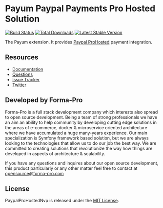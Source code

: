 # Payum Paypal Payments Pro Hosted Solution
[![Build Status](https://travis-ci.org/Payum/PaypalProHostedNvp.png?branch=master)](https://travis-ci.org/Payum/PaypalProHostedNvp)
[![Total Downloads](https://poser.pugx.org/payum/paypal-pro-hosted-nvp/d/total.png)](https://packagist.org/packages/payum/paypal-pro-hosted-nvp)
[![Latest Stable Version](https://poser.pugx.org/payum/paypal-pro-hosted-nvp/version.png)](https://packagist.org/packages/payum/paypal-pro-hosted-nvp)

The Payum extension. It provides [Paypal ProHosted](https://developer.paypal.com/webapps/developer/docs/classic/products/website-payments-pro-hosted-solution) payment integration.

## Resources

* [Documentation](https://github.com/Payum/Payum/blob/master/docs/index.md#paypal-pro-hosted)
* [Questions](http://stackoverflow.com/questions/tagged/payum)
* [Issue Tracker](https://github.com/Payum/Payum/issues)
* [Twitter](https://twitter.com/payumphp)

## Developed by Forma-Pro

Forma-Pro is a full stack development company which interests also spread to open source development. 
Being a team of strong professionals we have an aim an ability to help community by developing cutting edge solutions in the areas of e-commerce, docker & microservice oriented architecture where we have accumulated a huge many-years experience. 
Our main specialization is Symfony framework based solution, but we are always looking to the technologies that allow us to do our job the best way. We are committed to creating solutions that revolutionize the way how things are developed in aspects of architecture & scalability.

If you have any questions and inquires about our open source development, this product particularly or any other matter feel free to contact at opensource@forma-pro.com

## License

PaypalProHostedNvp is released under the [MIT License](LICENSE).
